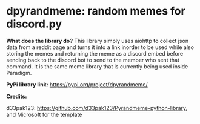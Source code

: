 # dpyrandmeme: random memes for discord.py


**What does the library do?**
This library simply uses aiohttp to collect json data from a reddit page and turns it into a link inorder to be used while also storing the memes and returning the meme as a discord embed before sending back to the discord bot to send to the member who sent that command. It is the same meme library that is currently being used inside Paradigm.

**PyPi library link:**
https://pypi.org/project/dpyrandmeme/

**Credits:**

d33pak123: https://github.com/d33pak123/Pyrandmeme-python-library, <br>
and Microsoft for the template
